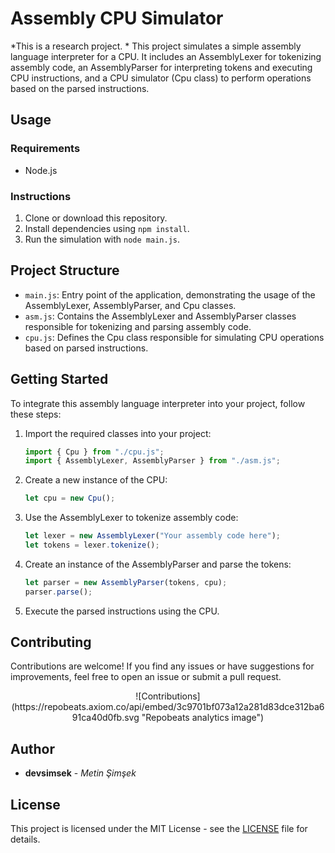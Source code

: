 # Assembly CPU Simulator
*This is a research project. *
This project simulates a simple assembly language interpreter for a CPU. It includes an AssemblyLexer for tokenizing assembly code, an AssemblyParser for interpreting tokens and executing CPU instructions, and a CPU simulator (Cpu class) to perform operations based on the parsed instructions.

## Usage

### Requirements
- Node.js

### Instructions
1. Clone or download this repository.
2. Install dependencies using `npm install`.
3. Run the simulation with `node main.js`.

## Project Structure

- `main.js`: Entry point of the application, demonstrating the usage of the AssemblyLexer, AssemblyParser, and Cpu classes.
- `asm.js`: Contains the AssemblyLexer and AssemblyParser classes responsible for tokenizing and parsing assembly code.
- `cpu.js`: Defines the Cpu class responsible for simulating CPU operations based on parsed instructions.

## Getting Started

To integrate this assembly language interpreter into your project, follow these steps:

1. Import the required classes into your project:
    ```javascript
    import { Cpu } from "./cpu.js";
    import { AssemblyLexer, AssemblyParser } from "./asm.js";
    ```

2. Create a new instance of the CPU:
    ```javascript
    let cpu = new Cpu();
    ```

3. Use the AssemblyLexer to tokenize assembly code:
    ```javascript
    let lexer = new AssemblyLexer("Your assembly code here");
    let tokens = lexer.tokenize();
    ```

4. Create an instance of the AssemblyParser and parse the tokens:
    ```javascript
    let parser = new AssemblyParser(tokens, cpu);
    parser.parse();
    ```

5. Execute the parsed instructions using the CPU.

## Contributing

Contributions are welcome! If you find any issues or have suggestions for improvements, feel free to open an issue or submit a pull request.
<center>
    ![Contributions](https://repobeats.axiom.co/api/embed/3c9701bf073a12a281d83dce312ba691ca40d0fb.svg "Repobeats analytics image")
</center>

## Author

- **devsimsek** - *Metin Şimşek*

## License

This project is licensed under the MIT License - see the [LICENSE](https://devsimsek.mit-license.org) file for details.
